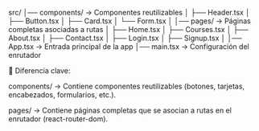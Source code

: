 src/
│── components/ → Componentes reutilizables
│ ├── Header.tsx
│ ├── Button.tsx
│ ├── Card.tsx
│ └── Form.tsx
│
│── pages/ → Páginas completas asociadas a rutas
│ ├── Home.tsx
│ ├── Courses.tsx
│ ├── About.tsx
│ ├── Contact.tsx
│ ├── Login.tsx
│ ├── Signup.tsx
│
│── App.tsx → Entrada principal de la app
│── main.tsx → Configuración del enrutador

🔹 Diferencia clave:

components/ → Contiene componentes reutilizables (botones, tarjetas, encabezados, formularios, etc.).

pages/ → Contiene páginas completas que se asocian a rutas en el enrutador (react-router-dom).

